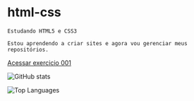 # html-css
    Estudando HTML5 e CSS3

    Estou aprendendo a criar sites e agora vou gerenciar meus repositórios.

<a href="https://lucasncosta.github.io/html-css/exercicios/ex001/index.html">Acessar exercicio 001</a>

![GitHub stats](https://github-readme-stats.vercel.app/api?username=lucasncosta&show_icons=true&theme=highcontrast)

![Top Languages](https://github-readme-stats.vercel.app/api/top-langs/?username=lucasncosta&layout=compact&langs_count=16&theme=radical)
